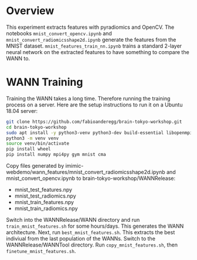 # Overview
This experiment extracts features with pyradiomics and OpenCV.
The notebooks `mnist_convert_opencv.ipynb` and `mnist_convert_radiomicsshape2d.ipynb` generate the features from the MNIST dataset.
`mnist_features_train_nn.ipynb` trains a standard 2-layer neural network on the extracted features to have something to compare the WANN to.

# WANN Training
Training the WANN takes a long time. Therefore running the training process on a server.
Here are the setup instructions to run it on a Ubuntu 18.04 server:

```bash
git clone https://github.com/fabioanderegg/brain-tokyo-workshop.git
cd brain-tokyo-workshop
sudo apt install -y python3-venv python3-dev build-essential libopenmpi-dev openmpi-bin
python3 -m venv venv
source venv/bin/activate
pip install wheel
pip install numpy mpi4py gym mnist cma
```

Copy files generated by imimic-webdemo/wann_features/mnist_convert_radiomicsshape2d.ipynb and mnist_convert_opencv.ipynb
to brain-tokyo-workshop/WANNRelease:
* mnist_test_features.npy
* mnist_test_radiomics.npy
* mnist_train_features.npy
* mnist_train_radiomics.npy

Switch into the WANNRelease/WANN directory and run `train_mnist_features.sh` for some hours/days. This
generates the WANN architecture. Next, run `best_mnist_features.sh`. This extracts the best indiviual from the last
population of the WANNs. Switch to the WANNRelease/WANNTool directory.
Run `copy_mnist_features.sh`, then `finetune_mnist_features.sh`.
